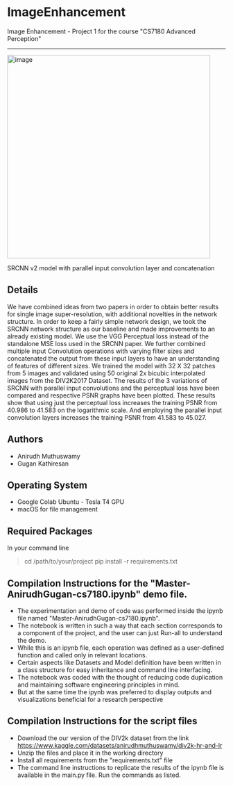# ImageEnhancement

Image Enhancement - Project 1
for the course "CS7180 Advanced Perception"

---------------------------------------------

<img width="468" alt="image" align="center" src="https://github.com/anirudh-muthuswamy/Image_Enhancement/assets/126427302/e565c989-83d0-4923-bad5-71df9ee49100">


SRCNN v2 model with parallel input convolution layer and concatenation

## Details

We have combined ideas from two papers in order to obtain better results for single image super-resolution, with additional novelties in the network structure. In order to keep a fairly simple network design, we took the SRCNN network structure as our baseline and made improvements to an already existing model. We use the VGG Perceptual loss instead of the standalone MSE loss used in the SRCNN paper. We further combined multiple input Convolution operations with varying filter sizes and concatenated the output from these input layers to have an understanding of features of different sizes. We trained the model with 32 X 32 patches from 5 images and validated using 50 original 2x bicubic interpolated images from the DIV2K2017 Dataset. The results of the 3 variations of SRCNN with parallel input convolutions and the perceptual loss have been compared and respective PSNR graphs have been plotted. These results show that using just the perceptual loss increases the training PSNR from 40.986 to 41.583 on the logarithmic scale. And employing the parallel input convolution layers increases the training PSNR from 41.583 to 45.027. 

## Authors
- Anirudh Muthuswamy
- Gugan Kathiresan

## Operating System
- Google Colab Ubuntu - Tesla T4 GPU
- macOS for file management

## Required Packages
In your command line
> cd /path/to/your/project
> pip install -r requirements.txt

## Compilation Instructions for the "Master-AnirudhGugan-cs7180.ipynb" demo file.
- The experimentation and demo of code was performed inside the ipynb file named "Master-AnirudhGugan-cs7180.ipynb".
- The notebook is written in such a way that each section corresponds to a component of the project, and the user can just Run-all to understand the demo.
- While this is an ipynb file, each operation was defined as a user-defined function and called only in relevant locations.
- Certain aspects like Datasets and Model definition have been written in a class structure for easy inheritance and command line interfacing.
- The notebook was coded with the thought of reducing code duplication and maintaining software engineering principles in mind.
- But at the same time the ipynb was preferred to display outputs and visualizations beneficial for a research perspective

## Compilation Instructions for the script files
- Download the our version of the DIV2k dataset from the link https://www.kaggle.com/datasets/anirudhmuthuswamy/div2k-hr-and-lr
- Unzip the files and place it in the working directory
- Install all requirements from the "requirements.txt" file
- The command line instructions to replicate the results of the ipynb file is available in the main.py file. Run the commands as listed. 

